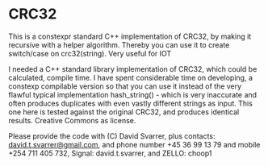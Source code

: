 # CRC32

This is a constexpr standard C++ implementation of CRC32, by making it recursive with a helper algorithm. Thereby you can use it to create switch/case on crc32(string). Very useful for IOT

I needed a C++ standard library implementation of CRC32, which could be calculated, compile time. I have spent considerable time on developing, a constexp compilable version so that you can use it instead of the very flawful typical implementation hash_string() - which is very inaccurate and often produces duplicates with even vastly different strings as input. This one here is tested against the original CRC32, and produces identical results. Creative Commons as license. 

Please provide the code with (C) David Svarrer, plus contacts: david.t.svarrer@gmail.com, and phone number +45 36 99 13 79 and mobile  +254 711 405 732, Signal: david.t.svarrer, and ZELLO: choop1


